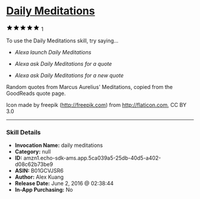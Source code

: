 # [Daily Meditations](http://alexa.amazon.com/#skills/amzn1.echo-sdk-ams.app.5ca039a5-25db-40d5-a402-d08c62b73be9)
![5 stars](../../images/ic_star_black_18dp_1x.png)![5 stars](../../images/ic_star_black_18dp_1x.png)![5 stars](../../images/ic_star_black_18dp_1x.png)![5 stars](../../images/ic_star_black_18dp_1x.png)![5 stars](../../images/ic_star_black_18dp_1x.png) 1

To use the Daily Meditations skill, try saying...

* *Alexa launch Daily Meditations*

* *Alexa ask Daily Meditations for a quote*

* *Alexa ask Daily Meditations for a new quote*

Random quotes from Marcus Aurelius' Meditations, copied from the GoodReads quote page.

Icon made by freepik (http://freepik.com) from http://flaticon.com, CC BY 3.0

***

### Skill Details

* **Invocation Name:** daily meditations
* **Category:** null
* **ID:** amzn1.echo-sdk-ams.app.5ca039a5-25db-40d5-a402-d08c62b73be9
* **ASIN:** B01GCVJSR6
* **Author:** Alex Kuang
* **Release Date:** June 2, 2016 @ 02:38:44
* **In-App Purchasing:** No
